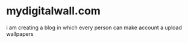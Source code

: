 # mydigitalwall.com
i am creating a blog in which every person can make account a upload wallpapers
